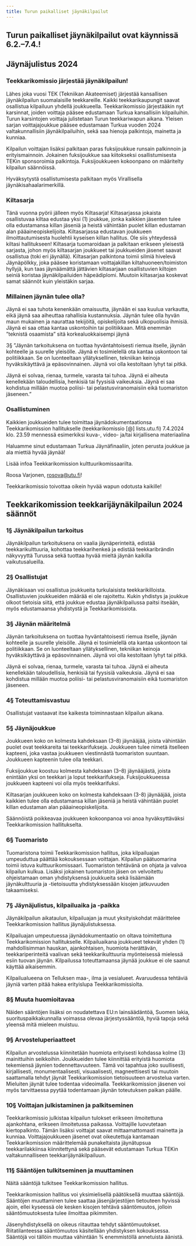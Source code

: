 ```yaml
---
title: Turun paikalliset jäynäkilpailut
---
```


## Turun paikalliset jäynäkilpailut ovat käynnissä 6.2.–7.4.!

## Jäynäjulistus 2024

### Teekkarikomissio järjestää jäynäkilpailun!

Lähes joka vuosi TEK (Tekniikan Akateemiset) järjestää kansallisen jäynäkilpailun suomalaisille teekkareille. Kaikki teekkarikaupungit saavat osallistua kilpailuun yhdellä joukkueella. Teekkarikomissio järjestääkin nyt karsinnat, joiden voittaja pääsee edustamaan Turkua kansallisiin kilpailuihin. Turun karsintojen voittaja julistetaan Turun teekkariwapun aikana. Yleisen sarjan voittajajoukkue pääsee edustamaan Turkua vuoden 2024 valtakunnallisiin jäynäkilpailuihin, sekä saa hienoja palkintoja, mainetta ja kunniaa.

Kilpailun voittajan lisäksi palkitaan paras fuksijoukkue runsain palkinnoin ja erityismainnoin. Jokainen fuksijoukkue saa kiitokseksi osallistumisesta TEKin sponsoroimia palkintoja. Fuksijoukkueen kokoonpano on määritelty kilpailun säännöissä.

Hyväksytystä osallistumisesta palkitaan myös Virallisella jäynäkisahaalarimerkillä.

### Kiltasarja

Tänä vuonna pyörii jälleen myös Kiltasarja! Kiltasarjassa jokaista osallistuvaa kiltaa edustaa yksi (1) joukkue, jonka kaikkien jäsenten tulee olla edustamansa killan jäseniä ja heistä vähintään puolet killan edustaman alan pääaineopiskelijoita. Kiltasarjassa edustavan joukkueen ilmoittautumisesta huolehtii kyseisen killan hallitus. Ole siis yhteydessä kiltasi hallitukseen! Kiltasarja tuomaroidaan ja palkitaan erikseen yleisestä sarjasta, johon myös kiltasarjan joukkueet tai joukkueiden jäsenet saavat osallistua (toki eri jäynällä). Kiltasarjan palkintona toimii silmiä hivelevä Jäynäpölkky, joka pääsee koristamaan voittajakillan kiltahuoneen/toimiston hyllyjä, kun taas jäynäämättä jättävien kiltasarjaan osallistuvien kiltojen seiniä koristaa jäynäkilpailuiden häpeädiplomi. Muutoin kiltasarjaa koskevat samat säännöt kuin yleistäkin sarjaa.

### Millainen jäynän tulee olla?

Jäynä ei saa tuhota kenenkään omaisuutta, jäynään ei saa kuulua varkautta, eikä jäynä saa aiheuttaa rahallisia kustannuksia. Jäynän tulee olla hyvän maun mukainen ja naurattaa tekijöitä, opiskelijoita sekä ulkopuolisia ihmisiä. Jäynä ei saa ottaa kantaa uskontoihin tai politiikkaan. Mitä enemmän ”teknistä osaamista” sitä korkealuokkaisempi jäynä

3§ ”Jäynän tarkoituksena on tuottaa hyväntahtoisesti riemua itselle, jäynän kohteelle ja suurelle yleisölle. Jäynä ei tosimielellä ota kantaa uskontoon tai politiikkaan. Se on luonteeltaan yllätyksellinen, tekniikan keinoja hyväksikäyttävä ja epäsovinnainen. Jäynä voi olla kestoltaan lyhyt tai pitkä.

Jäynä ei solvaa, rienaa, turmele, varasta tai tuhoa. Jäynä ei aiheuta kenellekään taloudellisia, henkisiä tai fyysisiä vaikeuksia. Jäynä ei saa kohdistua millään muotoa poliisi- tai pelastusviranomaisiin eikä tuomariston jäseneen.”

### Osallistuminen

Kaikkien joukkueiden tulee toimittaa jäynädokumentaationsa Teekkarikomission hallitukselle (teekkarikomissio [@] lists.utu.fi) 7.4.2024 klo. 23.59 mennessä esimerkiksi kuva-, video- ja/tai kirjallisena materiaalina

Haluamme sinut edustamaan Turkua Jäynäfinaaliin, joten perusta joukkue ja ala miettiä hyvää jäynää!

Lisää infoa Teekkarikomission kulttuurikomissaarilta.

Roosa Varjonen, rosova@utu.fi!

Teekkarikomissio toivottaa oikein hyvää wapun odotusta kaikille!

## Teekkarikomission teekkarijäynäkilpailun 2024 säännöt

### 1§ Jäynäkilpailun tarkoitus

Jäynäkilpailun tarkoituksena on vaalia jäynäperinteitä, edistää teekkarikulttuuria, kohottaa teekkarihenkeä ja edistää teekkaribrändin näkyvyyttä Turussa sekä tuottaa hyvää mieltä jäynän kaikilla vaikutusalueilla.

### 2§ Osallistujat

Jäynäkisaan voi osallistua joukkueita turkulaisista teekkarikilloista. Osallistuvien joukkueiden määrää ei ole rajoitettu. Kukin yhdistys ja joukkue olkoot tietoisia siitä, että joukkue edustaa jäynäkilpailussa paitsi itseään, myös edustamaansa yhdistystä ja Teekkarikomissiota.

### 3§ Jäynän määritelmä

Jäynän tarkoituksena on tuottaa hyväntahtoisesti riemua itselle, jäynän kohteelle ja suurelle yleisölle. Jäynä ei tosimielellä ota kantaa uskontoon tai politiikkaan. Se on luonteeltaan yllätyksellinen, tekniikan keinoja hyväksikäyttävä ja epäsovinnainen. Jäynä voi olla kestoltaan lyhyt tai pitkä.

Jäynä ei solvaa, rienaa, turmele, varasta tai tuhoa. Jäynä ei aiheuta kenellekään taloudellisia, henkisiä tai fyysisiä vaikeuksia. Jäynä ei saa kohdistua millään muotoa poliisi- tai pelastusviranomaisiin eikä tuomariston jäseneen.

### 4§ Toteuttamisvastuu

Osallistujat vastaavat itse kaikesta toiminnastaan kilpailun aikana.

### 5§ Jäynäjoukkue

Joukkueen koko on kolmesta kahdeksaan (3–8) jäynääjää, joista vähintään puolet ovat teekkareita tai teekkarifukseja. Joukkueen tulee nimetä itselleen kapteeni, joka vastaa joukkueen viestinnästä tuomariston suuntaan. Joukkueen kapteenin tulee olla teekkari.

Fuksijoukkue koostuu kolmesta kahdeksaan (3–8) jäynääjästä, joista enintään yksi on teekkari ja loput teekkarifukseja. Fuksijoukkueessa joukkueen kapteeni voi olla myös teekkarifuksi.

Kiltasarjan joukkueen koko on kolmesta kahdeksaan (3-8) jäynääjää, joista kaikkien tulee olla edustamansa killan jäseniä ja heistä vähintään puolet killan edustaman alan pääaineopiskelijoita.

Säännöistä poikkeavaa joukkueen kokoonpanoa voi anoa hyväksyttäväksi Teekkarikomission hallitukselta.

### 6§ Tuomaristo

Tuomaristona toimii Teekkarikomission hallitus, joka kilpailuajan umpeuduttua päättää kokouksessaan voittajan. Kilpailun päätuomarina toimii istuva kulttuurikomissaari. Tuomariston tehtävänä on ohjata ja valvoa kilpailun kulkua. Lisäksi jokainen tuomariston jäsen on velvoitettu ohjeistamaan oman yhdistyksensä joukkueita sekä lisäämään jäynäkulttuuria ja -tietoisuutta yhdistyksessään kisojen jatkuvuuden takaamiseksi.

### 7§ Jäynäjulistus, kilpailuaika ja -paikka

Jäynäkilpailun aikataulun, kilpailuajan ja muut yksityiskohdat määrittelee Teekkarikomission hallitus jäynäjulistuksessa.

Kilpailuajan umpeutuessa jäynädokumentaatio on oltava toimitettuna Teekkarikomission hallitukselle. Kilpailuaikana joukkueet tekevät yhden (1) mahdollisimman hauskan, ajankohtaisen, huomiota herättävän, teekkariperinteitä vaalivan sekä teekkarikulttuuria myönteisessä mielessä esiin tuovan jäynän. Kilpailussa toteuttamaansa jäynää joukkue ei ole saanut käyttää aikaisemmin.

Kilpailualueena on Telluksen maa-, ilma ja vesialueet. Avaruudessa tehtäviä jäyniä varten pitää hakea erityislupa Teekkarikomissiolta.
### 8§ Muuta huomioitavaa

Näiden sääntöjen lisäksi on noudatettava EU:n lainsäädäntöä, Suomen lakia, suorituspaikkakunnalla voimassa olevaa järjestyssääntöä, hyviä tapoja sekä yleensä mitä mieleen muistuu.
### 9§ Arvosteluperiaatteet

Kilpailun arvostelussa kiinnitetään huomiota erityisesti kohdassa kolme (3) mainittuihin seikkoihin. Joukkueiden tulee kiinnittää erityistä huomiota tekemiensä jäynien todennettavuuteen. Tämä voi tapahtua joko suullisesti, kirjallisesti, monumentaalisesti, visuaalisesti, magneettisesti tai muutoin saattamalla tehdyt jäynät Teekkarikomission tietoisuuteen arvostelua varten. Mieluiten jäynät tulee todentaa videoimalla. Teekkarikomission jäsenen voi myös tarvittaessa pyytää todentamaan jäynän toteutuksen paikan päälle.
### 10§ Voittajan julkistaminen ja palkitseminen

Teekkarikomissio julkistaa kilpailun tulokset erikseen ilmoitettuna ajankohtana, erikseen ilmoitetussa paikassa. Voittajille luovutetaan kiertopalkinto. Tämän lisäksi voittajat saavat mittaamattomasti mainetta ja kunniaa. Voittajajoukkueen jäsenet ovat oikeutettuja kantamaan Teekkarikomission määrittelemää punakeltaista jäynätupsua teekkarilakkiinsa kiinnitettynä sekä pääsevät edustamaan Turkua TEKin valtakunnalliseen teekkarijäynäkilpailuun.

### 11§ Sääntöjen tulkitseminen ja muuttaminen

Näitä sääntöjä tulkitsee Teekkarikomission hallitus.

Teekkarikomission hallitus voi yksimielisellä päätöksellä muuttaa sääntöjä. Sääntöjen muuttaminen tulee saattaa jäsenjärjestöjen tietouteen hyvissä ajoin, ellei kyseessä ole kesken kisojen tehtävä sääntömuutos, jolloin sääntömuutoksesta tulee ilmoittaa pikimmiten.

Jäsenyhdistyksellä on oikeus riitauttaa tehdyt sääntömuutokset. Riitatilanteessa sääntömuutos käsitellään yhdistyksen kokouksessa. Sääntöjä voi tällöin muuttaa vähintään 3⁄4 enemmistöllä annetuista äänistä.